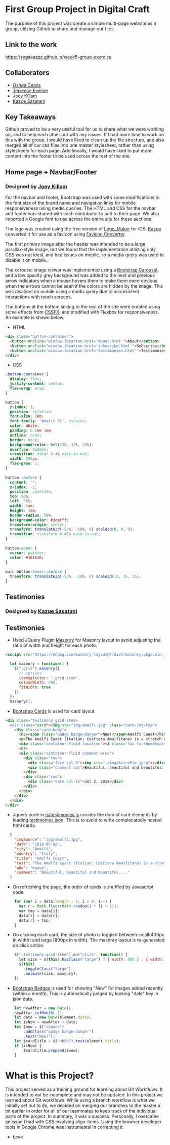 # First Group Project in Digital Craft

The purpose of this project was create a simple multi-page website as a group, utilzing Github to share and manage our files. 

## Link to the work

https://segakazzz.github.io/week5-group-exercise

## Collaborators

* [Oshea Deans](https://github.com/OsheaRD)
* [Terrence Eveline](https://github.com/tjeve)
* [Joey Killam](https://github.com/jhkillam)
* [Kazue Sasatani](https://github.com/segakazzz)

## Key Takeaways

Github proved to be a very useful tool for us to share what we were working on, and to help each other out with any issues. If I had more time to work on this with the group, I would have liked to clean up the file structure, and also merged all of our css files into one master stylesheet, rather than using stylesheets for each page. Additionally, I would have liked to put more content into the footer to be used across the rest of the site.

## Home page + Navbar/Footer

### Designed by [Joey Killam](https://github.com/jhkillam)

For the navbar and footer, Bootstrap was used with some modifications to the font size of the brand name and navigation links for mobile responsiveness using media queries. The HTML and CSS for the navbar and footer was shared with each contributor to add to their page. We also imported a Google font to use across the entire site for these sections.  

The logo was created using the free version of [Logo_Maker](https://apps.apple.com/us/app/logo-maker-create-a-design/id1143390028) for iOS. [Kazue](https://github.com/segakazzz) converted it for use as a favicon using [Favicon Converter](https://favicon.io/favicon-converter/).

The first primary image after the header was intended to be a large parallax-style image, but we found that the implementation  utilizing only CSS was not ideal, and had issues on mobile, so a media query was used to disable it on mobile. 

The carousel image viewer was implemented using a [Bootstrap Carousel](https://getbootstrap.com/docs/4.0/components/carousel/), and a low opacity grey background was added to the next and previous arrow indicators when a mouse hovers them to make them more obvious when the arrows cannot be seen if the colors are hidden by the image. This was disabled on mobile using a media query due to inconsistent interactions with touch screens. 

The buttons at the bottom linking to the rest of the site were created using some effects from [CSSFX](https://cssfx.dev/), and modified with Flexbox for responsiveness. An example is shown below. 

* HTML
~~~html
<div class="button-container">
  <button onclick="window.location.href='about.html'">About</button>
  <button onclick="window.location.href='subscribe.html'">Subscribe</button>
  <button onclick="window.location.href='testimonies.html'">Testimonies</button>
</div>
~~~

* CSS
~~~css
.button-container {
  display: flex;
  justify-content: center;
  flex-wrap: wrap;
}

button {
  z-index: 1;
  position: relative;
  font-size: 2em;
  font-family: 'Amatic SC', cursive;
  color: white;
  padding: 0.5em 1em;
  outline: none;
  border: none;
  background-color: hsl(236, 32%, 26%);
  overflow: hidden;
  transition: color 0.4s ease-in-out;
  width: 200px;
  flex-grow: 1;
}
  
button::before {
  content: '';
  z-index: -1;
  position: absolute;
  top: 50%;
  left: 50%;
  width: 1em;
  height: 1em;
  border-radius: 50%;
  background-color: #3cefff;
  transform-origin: center;
  transform: translate3d(-50%, -50%, 0) scale3d(0, 0, 0);
  transition: transform 0.45s ease-in-out;
}
  
button:hover {
  cursor: pointer;
  color: #161616;
}
  
main button:hover::before {
  transform: translate3d(-50%, -50%, 0) scale3d(15, 15, 15);
}
~~~

## Testimonies

### Designed by [Kazue Sasatani](https://github.com/segakazzz)
## Testimonies

* Used JQuery Plugin [Masonry](https://masonry.desandro.com/) for Masonry layout to avoid adjusting the ratio of width and height for each photo.

~~~html
<script src="https://unpkg.com/masonry-layout@4/dist/masonry.pkgd.min.js"></script>
~~~

~~~js
  let masonry = function() {
    $(".grid").masonry({
      // options
      itemSelector: ".grid-item",
      columnWidth: 400,
      fitWidth: true
    });
  };
  masonry();
~~~

* [Bootstrap Cards](https://getbootstrap.com/docs/4.0/components/card/) is used for card layout

~~~html
<div class="testimony grid-item>
  <div class="card"><img src="img/amalfi.jpg" class="card-img-top">
    <div class="card-body">
      <h5><span class="badge badge-danger">New!</span>Amalfi Coast</h5>
      <p>The Amalfi Coast (Italian: Costiera Amalfitana) is a stretch of coastline on the northern coast of the Salerno Gulf on the Tyrrhenian Sea, located in the Province of Salerno of southern Italy.</p>
      <div class="container-fluid location"><i class="fas fa-thumbtack"></i>Amalfi, Italy</div>
      <hr>
      <div class="container-fluid comment-area">
        <div class="row">
          <div class="face col-3"><img src="./img/KazuePic.jpeg"></div>
          <div class="comment col">Beautiful, beautiful and beautiful....</div>
        </div>
        <div class="row">
          <div class="date col-12">Jul 2, 2019</div>
        </div>
      </div>
    </div>
  </div>
</div>
~~~

* Jquery code in [js/testimonies.js](js/testimonies.js) creates the dom of card elements by loading [testimonies.json](testimonies.json). This is to avoid to write complecatedly nested html cards.

~~~json
  {
    "imgSource": "img/amalfi.jpg",
    "date": "2019-07-02",
    "city": "Amalfi",
    "country": "Italy",
    "title": "Amalfi Coast",
    "text": "The Amalfi Coast (Italian: Costiera Amalfitana) is a stretch of coastline on the northern coast of the Salerno Gulf on the Tyrrhenian Sea, located in the Province of Salerno of southern Italy.",
    "who": "Kazue",
    "comment": "Beautiful, beautiful and beautiful...."
  }
~~~

* On refreshing the page, the order of cards is shuffled by Javascript code.

~~~js
    for (var i = data.length - 1; i > 0; i--) {
      var r = Math.floor(Math.random() * (i + 1));
      var tmp = data[i];
      data[i] = data[r];
      data[r] = tmp;
    }
~~~    

* On clicking each card, the size of photo is toggled between small(400px in width) and large (800px in width). The masonry layout is re-generated on click action.

~~~js
    $(".testimony.grid-item").on("click", function() {
      let size = $(this).hasClass("large") ? { width: 800 } : { width: 400 };
      $(this)
        .toggleClass("large")
        .animate(size, masonry);
    });
~~~

* [Bootstrap Badges](https://getbootstrap.com/docs/4.3/components/badge/) is used for showing "New" for images added recently (within a month). This is automatically judged by looking "date" key in json data. 

~~~js
    let newAfter = new Date();
    newAfter.setMonth(-1);
    let date = new Date(element.date);
    let isNew = newAfter < date;
    let $new = $("<span>")
        .addClass("badge badge-danger")
        .text("New!");
    let $cardTitle = $("<h5>").text(element.title);
    if (isNew) {
        $cardTitle.prepend($new);
    }
~~~

# What is this Project?

This project served as a training ground for learning about Git Workflows. It is intended to not be incomplete and may not be updated. In this project we learned about Git workflows. While using a branch workflow is what we initially set out to do, we decided on merging our branches to the master a bit earlier in order for all of our teammates to keep track of the individual parts of the project. In summary, it was a success. Personally, I overcame an issue I had with CSS involving align-items. Using the browser developer tools in Google Chrome was instrumental in correcting it.
- tjeve
